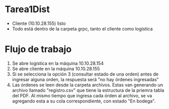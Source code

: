 # Tarea1Dist

- Cliente (10.10.28.155) listo
- Todo está dentro de la carpeta grpc, tanto el cliente como logística

# Flujo de trabajo

1) Se abre logística en la máquina 10.10.28.154
2) Se abre cliente en la máquina 10.10.28.155
3) Si se selecciona la opción 3 (consultar estado de una orden) antes de ingresar alguna orden, la respuesta será "no hay órdenes ingresadas"
4) Las órdenes se leen desde la carpeta archivos. Estas van generando un archivo llamado "registro.csv" que tiene la estructura de la priemra tabla del PDF. Al mismo tiempo que ingresa cada órden al archivo, se va agregando esta a su cola correspondiente, con estado "En bodega".
